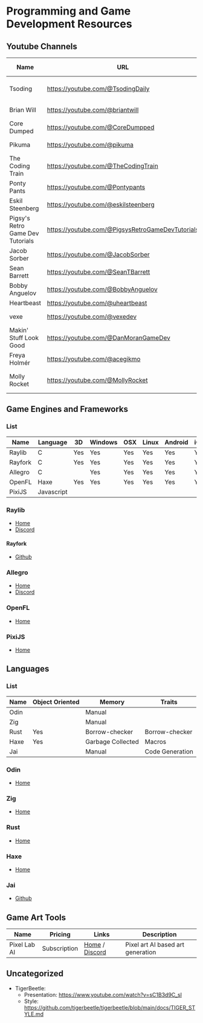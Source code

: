 # Programming and Game Development Resources

## Youtube Channels

| Name                             | URL                                              | Languages     | Type                            | Engine / Framework |
| -------------------------------- | ------------------------------------------------ | ------------- | ------------------------------- | ------------------ |
| Tsoding                          | https://youtube.com/@TsodingDaily                | C / Jai / Uxn | Game / Sandbox / Low Level      |                    |
| Brian Will                       | https://youtube.com/@briantwill                  | C / C# / Go   | Game / Sandbox                  | Unity              |
| Core Dumped                      | https://youtube.com/@CoreDumpped                 | Rust          | Algorithm                       |                    |
| Pikuma                           | https://youtube.com/@pikuma                      | C             | Game / Low Level                | OpenGL             |
| The Coding Train                 | https://youtube.com/@TheCodingTrain              | Javasscript   | Game / Sandbox / Algorithm      |                    |
| Ponty Pants                      | https://youtube.com/@Pontypants                  |               | Game                            | Unity              |
| Eskil Steenberg                  | https://youtube.com/@eskilsteenberg              | C             | Low Level                       |                    |
| Pigsy's Retro Game Dev Tutorials | https://youtube.com/@PigsysRetroGameDevTutorials | C             | Game / Homebrew                 | SGDK               |
| Jacob Sorber                     | https://youtube.com/@JacobSorber                 | C             | Low Level                       |                    |
| Sean Barrett                     | https://youtube.com/@SeanTBarrett                | C             | Low Level                       |                    |
| Bobby Anguelov                   | https://youtube.com/@BobbyAnguelov               |               | Game / Architecture             |                    |
| Heartbeast                       | https://youtube.com/@uheartbeast                 | GDScript      | Game                            | Godot              |
| vexe                             | https://youtube.com/@vexedev                     | C++ / C#      | Game                            | Unity / Unreal     |
| Makin' Stuff Look Good           | https://youtube.com/@DanMoranGameDev             | HLSL          | Game                            | Unity              |
| Freya Holmér                     | https://youtube.com/@acegikmo                    | HLSL          | Game                            | Unity              |
| Molly Rocket                     | https://youtube.com/@MollyRocket                 | C             | Game / Architecture / Low Level |                    |

## Game Engines and Frameworks

### List

| Name    | Language   | 3D  | Windows | OSX | Linux | Android | iOS | HTML5 |
| ------- | ---------- | --- | ------- | --- | ----- | ------- | --- | ----- |
| Raylib  | C          | Yes | Yes     | Yes | Yes   | Yes     | Yes | Yes   |
| Rayfork | C          | Yes | Yes     | Yes | Yes   | Yes     | Yes |       |
| Allegro | C          |     | Yes     | Yes | Yes   | Yes     | Yes |       |
| OpenFL  | Haxe       | Yes | Yes     | Yes | Yes   | Yes     | Yes | Yes   |
| PixiJS  | Javascript |     |         |     |       |         |     | Yes   |

### Raylib

- [Home](https://www.raylib.com)
- [Discord](https://discord.gg/raylib) 

#### Rayfork

- [Github](https://github.com/SasLuca/rayfork/tree/rayfork-0.9)

### Allegro

- [Home](https://liballeg.org)
- [Discord](https://discord.gg/Eucgp6FH)

### OpenFL

- [Home](https://www.openfl.org)

### PixiJS

- [Home](https://pixijs.com)

## Languages

### List

| Name | Object Oriented | Memory            | Traits          |
| ---- | --------------- | ----------------- | --------------- |
| Odin |                 | Manual            |                 |
| Zig  |                 | Manual            |                 |
| Rust | Yes             | Borrow-checker    | Borrow-checker  |
| Haxe | Yes             | Garbage Collected | Macros          |
| Jai  |                 | Manual            | Code Generation |

### Odin

- [Home](https://odin-lang.org)

### Zig

- [Home](https://ziglang.org)

### Rust

- [Home](https://www.rust-lang.org)

### Haxe

- [Home](https://haxe.org)

### Jai

- [Github](https://github.com/BSVino/JaiPrimer/blob/master/JaiPrimer.md)

## Game Art Tools

| Name         | Pricing      | Links                                                                              | Description                       |
| ------------ | ------------ | ---------------------------------------------------------------------------------- | --------------------------------- |
| Pixel Lab AI | Subscription | [Home](https://www.pixellab.ai) / [Discord](https://discord.com/invite/pBeyTBF8T7) | Pixel art AI based art generation |

## Uncategorized

- TigerBeetle:
    - Presentation: https://www.youtube.com/watch?v=sC1B3d9C_sI
    - Style: https://github.com/tigerbeetle/tigerbeetle/blob/main/docs/TIGER_STYLE.md